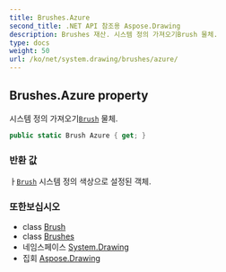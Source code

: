 ```yaml
---
title: Brushes.Azure
second_title: .NET API 참조용 Aspose.Drawing
description: Brushes 재산. 시스템 정의 가져오기Brush 물체.
type: docs
weight: 50
url: /ko/net/system.drawing/brushes/azure/
---
```

## Brushes.Azure property

시스템 정의 가져오기[`Brush`](../../brush/) 물체.

```csharp
public static Brush Azure { get; }
```

### 반환 값

ㅏ[`Brush`](../../brush/) 시스템 정의 색상으로 설정된 객체.

### 또한보십시오

* class [Brush](../../brush/)
* class [Brushes](../)
* 네임스페이스 [System.Drawing](../../brushes/)
* 집회 [Aspose.Drawing](../../../)


